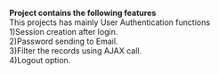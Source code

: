 <b>Project contains the following features</b><br>
This projects has mainly User Authentication functions<br>
1)Session creation after login.<br>
2)Password sending to Email.<br>
3)Filter the records using AJAX call.<br>
4)Logout option.
